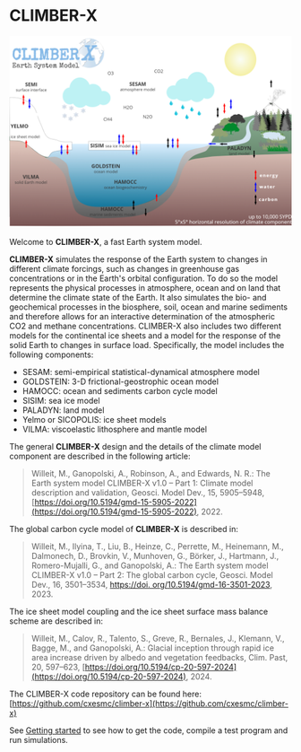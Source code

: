 # CLIMBER-X 

![CLIMBER-X model schematic](img/climber-x-new.png)

Welcome to **CLIMBER-X**, a fast Earth system model.

**CLIMBER-X** simulates the response of the Earth system to changes in different climate forcings, 
such as changes in greenhouse gas concentrations or in the Earth's orbital configuration. To do so the model 
represents the physical processes in atmosphere, ocean and on land that determine the climate state of the Earth. 
It also simulates the bio- and geochemical processes in the biosphere, soil, ocean and marine sediments and therefore 
allows for an interactive determination of the atmospheric CO2 and methane concentrations. 
CLIMBER-X also includes two different models for the continental ice sheets and a model for the response of 
the solid Earth to changes in surface load. Specifically, the model includes the following components:

- SESAM: semi-empirical statistical-dynamical atmosphere model
- GOLDSTEIN: 3-D frictional-geostrophic ocean model
- HAMOCC: ocean and sediments carbon cycle model
- SISIM: sea ice model
- PALADYN: land model
- Yelmo or SICOPOLIS: ice sheet models
- VILMA: viscoelastic lithosphere and mantle model

The general **CLIMBER-X** design and the details of the climate model component are described in the following article:
> Willeit, M., Ganopolski, A., Robinson, A., and Edwards, N. R.: The Earth system model CLIMBER-X v1.0 – Part 1: Climate model description and validation, Geosci. Model Dev., 15, 5905–5948, [https://doi.org/10.5194/gmd-15-5905-2022](https://doi.org/10.5194/gmd-15-5905-2022), 2022.

The global carbon cycle model of **CLIMBER-X** is described in:
> Willeit, M., Ilyina, T., Liu, B., Heinze, C., Perrette, M., Heinemann, M., Dalmonech, D., Brovkin, V., Munhoven, G., Börker, J., Hartmann, J., Romero-Mujalli, G., and Ganopolski, A.: The Earth system model CLIMBER-X v1.0 – Part 2: The global carbon cycle, Geosci. Model Dev., 16, 3501–3534, [https://doi.  org/10.5194/gmd-16-3501-2023](https://doi.org/10.5194/gmd-16-3501-2023), 2023.

The ice sheet model coupling and the ice sheet surface mass balance scheme are described in:
> Willeit, M., Calov, R., Talento, S., Greve, R., Bernales, J., Klemann, V., Bagge, M., and Ganopolski, A.: Glacial inception through rapid ice area increase driven by albedo and vegetation feedbacks, Clim. Past, 20, 597–623, [https://doi.org/10.5194/cp-20-597-2024](https://doi.org/10.5194/cp-20-597-2024), 2024.

The CLIMBER-X code repository can be found here:
[https://github.com/cxesmc/climber-x](https://github.com/cxesmc/climber-x)

See [Getting started](getting-started.md) to see how to get the code,
compile a test program and run simulations.
